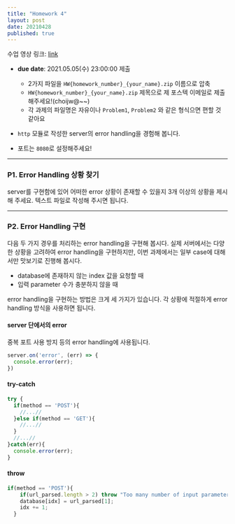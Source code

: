 ```yaml
---
title: "Homework 4"
layout: post
date: 20210428
published: true
---
```


수업 영상 링크: [link](https://drive.google.com/file/d/1_umrn05C77Dr_QDevsXlTo7T-fcPpoMP/view?usp=sharing)

- **due date**: 2021.05.05(수) 23:00:00
 제출
  - 2가지 파일을 `HW{homework_number}_{your_name}.zip` 이름으로 압축
  - `HW{homework_number}_{your_name}.zip` 제목으로 제 포스텍 이메일로 제출해주세요!(choijw@~~)
  - 각 과제의 파일명은 자유이나 `Problem1`, `Problem2` 와 같은 형식으면 편할 것 같아요


- `http` 모듈로 작성한 server의 error handling을 경험해 봅니다.
- 포트는 `8080`로 설정해주세요!

<hr>

### P1. Error Handling 상황 찾기

server를 구현함에 있어 어떠한 error 상황이 존재할 수 있을지 3개 이상의 상황을 제시해 주세요. 텍스트 파일로 작성해 주시면 됩니다.

<hr>

### P2. Error Handling 구현

다음 두 가지 경우를 처리하는 error handling을 구현해 봅시다. 실제 서버에서는 다양한 상황을 고려하여 error handling을 구현하지만, 이번 과제에서는 일부 case에 대해서만 맛보기로 진행해 봅시다.

- database에 존재하지 않는 index 값을 요청할 때
- 입력 parameter 수가 충분하지 않을 때

error handling을 구현하는 방법은 크게 세 가지가 있습니다. 각 상황에 적절하게 error handling 방식을 사용하면 됩니다. 

#### server 단에서의 error

중복 포트 사용 방지 등의 error handling에 사용됩니다.
```javascript
server.on('error', (err) => {
  console.error(err);
})
```

#### try-catch

```javascript
try {
  if(method == 'POST'){
    //...//
  }else if(method == 'GET'){
    //...//
  }
  //...//
}catch(err){
  console.error(err);
}
```

#### throw

```javascript
if(method == 'POST'){
    if(url_parsed.length > 2) throw "Too many number of input parameters!"
    database[idx] = url_parsed[1];
    idx += 1;
  }
```